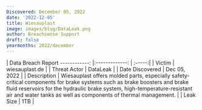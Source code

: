 ```yaml
---
Discovered: December 05, 2022
date: '2022-12-05'
title: Wiesauplast
image: images/blog/DataLeak.png
author: Breachsense Support
draft: false
yearmonths: 2022/december
---
```



| Data Breach Report
------------:     |:-------------:    | :-----:|
| Victim      | wiesauplast.de      | 
| Threat Actor      | DataLeak      | 
| Date Discovered      | Dec 05, 2022      | 
| Description      | Wiesauplast offers molded parts, especially safety-critical components for brake systems such as brake boosters and brake fluid reservoirs for the hydraulic brake system, high-temperature-resistant air and water tanks as well as components of thermal management.      | 
| Leak Size      | 1TB      | 

